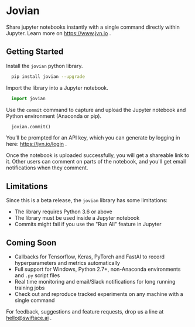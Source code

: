 # Jovian

Share jupyter notebooks instantly with a single command directly within Jupyter. Learn more on https://www.jvn.io .

## Getting Started

Install the `jovian` python library.

```bash
  pip install jovian --upgrade
```

Import the library into a Jupyter notebook.

```py
  import jovian
```

Use the `commit` command to capture and upload the Jupyter notebook and Python environment (Anaconda or pip).

```py
  jovian.commit()
```

You’ll be prompted for an API key, which you can generate by logging in here: https://jvn.io/login .

Once the notebook is uploaded successfully, you will get a shareable link to it. Other users can comment on parts of the notebook, and you'll get email notifications when they comment.

## Limitations

Since this is a beta release, the `jovian` library has some limitations:

- The library requires Python 3.6 or above
- The library must be used inside a Jupyter notebook
- Commits might fail if you use the "Run All" feature in Jupyter

## Coming Soon

- Callbacks for Tensorflow, Keras, PyTorch and FastAI to record hyperparameters and metrics automatically
- Full support for Windows, Python 2.7+, non-Anaconda environments and `.py` script files
- Real time monitoring and email/Slack notifications for long running training jobs
- Check out and reproduce tracked experiments on any machine with a single command

For feedback, suggestions and feature requests, drop us a line at hello@swiftace.ai .
